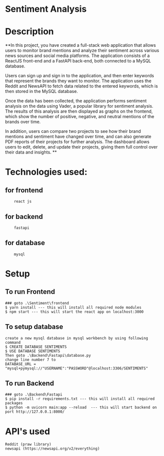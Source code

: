 # Sentiment Analysis 
# Description
**In this project, you have created a full-stack web application that allows users to monitor brand mentions and analyze their sentiment across various news sources and social media platforms. The application consists of a ReactJS front-end and a FastAPI back-end, both connected to a MySQL database.

Users can sign up and sign in to the application, and then enter keywords that represent the brands they want to monitor. The application uses the Reddit and NewsAPI to fetch data related to the entered keywords, which is then stored in the MySQL database.

Once the data has been collected, the application performs sentiment analysis on the data using Vader, a popular library for sentiment analysis. The results of this analysis are then displayed as graphs on the frontend, which show the number of positive, negative, and neutral mentions of the brands over time.

In addition, users can compare two projects to see how their brand mentions and sentiment have changed over time, and can also generate PDF reports of their projects for further analysis. The dashboard allows users to edit, delete, and update their projects, giving them full control over their data and insights. **

# Technologies used:
## for frontend
        react js
## for backend
        fastapi
## for database
        mysql

# Setup 
## To run Frontend
    ### goto .\Sentiment\frontend
    $ yarn install --- this will install all required node modules
    $ npm start --- this will start the react app on localhost:3000
## To setup database
    create a new mysql database in mysql workbench by using following command
    $ CREATE DATABASE SENTIMENTS
    $ USE DATABASE SENTIMENTS
    Then goto .\Backend\Fastapi\database.py
    change line number 7 to 
    DATABASE_URL = "mysql+pymysql://"USERNAME":"PASSWORD"@localhost:3306/SENTIMENTS"
## To run Backend 
    ### goto .\Backend\Fastapi
    $ pip install -r requirements.txt --- this will install all required packages
    $ python -m uvicorn main:app --reload  --- this will start backend on port http://127.0.0.1:8000/


# API's used 
    Reddit (praw library)
    newsapi (https://newsapi.org/v2/everything)
